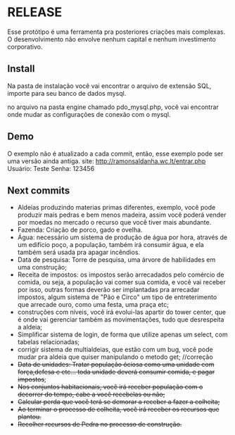 ﻿RELEASE
============

Esse protótipo é uma ferramenta pra posteriores criações mais complexas.
O desenvolvimento não envolve nenhum capital e nenhum investimento corporativo.

Install
-------------

Na pasta de instalação você vai encontrar o arquivo de extensão SQL, importe para
seu banco de dados mysql.

no arquivo na pasta engine chamado pdo_mysql.php, você vai encontrar onde mudar
as configurações de conexão com o mysql.

Demo
-------------
O exemplo não é atualizado a cada commit, então, esse exemplo pode ser uma versão ainda antiga. site: http://ramonsaldanha.wc.lt/entrar.php Usuário: Teste Senha: 123456

Next commits
-------------
- Aldeias produzindo materias primas diferentes, exemplo, você pode produzir mais pedras e bem menos madeira, assim você poderá vender por moedas no mercado o recurso que você tiver mais abundante.
- Fazenda: Criação de porco, gado e ovelha.
- Água: necessário um sistema de produção de água por hora, através de um edifício poço, a população, também irá consumir água, e ela também será usada pra apagar incêndios.
- Data de pesquisa: Torre de pesquisa, uma árvore de habilidades em uma construção;
- Receita de impostos: os impostos serão arrecadados pelo comércio de comida, ou seja, a população vai comer sua comida, e você vai receber por isso, outras formas deverão ser implantadas pra arrecadar impostos, algum sistema de "Pão e Circo" um tipo de entreterimento que arrecade ouro, como uma festa, uma praça etc;
- construções com níveis, você irá evolui-las apartir do tower center, que é onde vai gerenciar também as movimentações, tudo que desrespeita a aldeia;
- Simplificar sistema de login, de forma que utilize apenas um select, com tabelas relacionadas;
- corrigir sistema de multialdeias, que estão com um bug, você pode mudar pra aldeia que quiser manipulando o metodo get; //correção
- <strike>Data de unidades: Tratar população óciosa como uma unidade com força,defesa e etc... toda unidade deverá consumir comida, e pagar impostos</strike>;
- <strike>Nos conjuntos habitacionais, você irá receber população com o decorrer do tempo, cabe a você recebelas ou não;</strike>
- <strike>Calcular perda que você terá se demorar a receber a fazer a colheita;</strike>
- <strike>Ao terminar o processo de colheita, você irá receber os recursos que plantou.</strike>
- <strike>Recolher recursos de Pedra no processo de construção.</strike>
